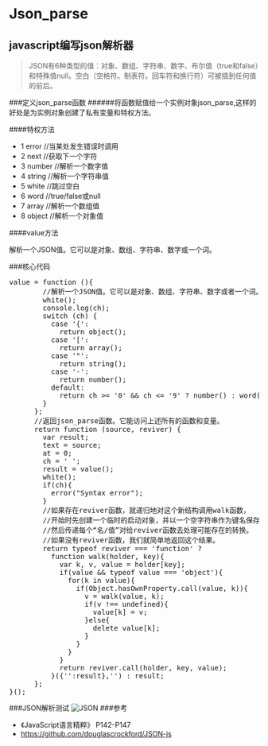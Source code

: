 # Json_parse
## javascript编写json解析器

>JSON有6种类型的值：对象、数组、字符串、数字、布尔值（true和false）和特殊值null。空白（空格符。制表符。回车符和换行符）可被插到任何值的前后。

###定义json_parse函数
######将函数赋值给一个实例对象json_parse,这样的好处是为实例对象创建了私有变量和特权方法。

####特权方法
* 1 error   //当某处发生错误时调用
* 2 next    //获取下一个字符
* 3 number  //解析一个数字值
* 4 string  //解析一个字符串值
* 5 white   //跳过空白
* 6 word    //true/false或null
* 7 array   //解析一个数组值
* 8 object  //解析一个对象值

####value方法

解析一个JSON值。它可以是对象、数组、字符串、数字或一个词。

###核心代码
<pre>
value = function (){
        //解析一个JSON值。它可以是对象、数组、字符串、数字或者一个词。
        white();
        console.log(ch);
        switch (ch) {
          case '{':
            return object();
          case '[':
            return array();
          case '"':
            return string();
          case '-':
            return number();
          default:
            return ch >= '0' && ch <= '9' ? number() : word();
        }
      };
      //返回json_parse函数。它能访问上述所有的函数和变量。
      return function (source, reviver) {
        var result;
        text = source;
        at = 0;
        ch = ' ';
        result = value();
        white();
        if(ch){
          error("Syntax error");
        }
        //如果存在reviver函数，就递归地对这个新结构调用walk函数，
        //开始时先创建一个临时的启动对象，并以一个空字符串作为键名保存结果，
        //然后传递每个“名/值”对给reviver函数去处理可能存在的转换。
        //如果没有reviver函数，我们就简单地返回这个结果。
        return typeof reviver === 'function' ?
          function walk(holder, key){
            var k, v, value = holder[key];
            if(value && typeof value === 'object'){
              for(k in value){
                if(Object.hasOwnProperty.call(value, k)){
                  v = walk(value, k);
                  if(v !== undefined){
                    value[k] = v;
                  }else{
                    delete value[k];
                  }
                }
              }
            }
            return reviver.call(holder, key, value);
          }({'':result},'') : result;
      };
}();
</pre>
###JSON解析测试
![JSON](http://i4.buimg.com/f2de885fdae3ceb3.png)
###参考
* 《JavaScript语言精粹》 P142-P147
* https://github.com/douglascrockford/JSON-js
